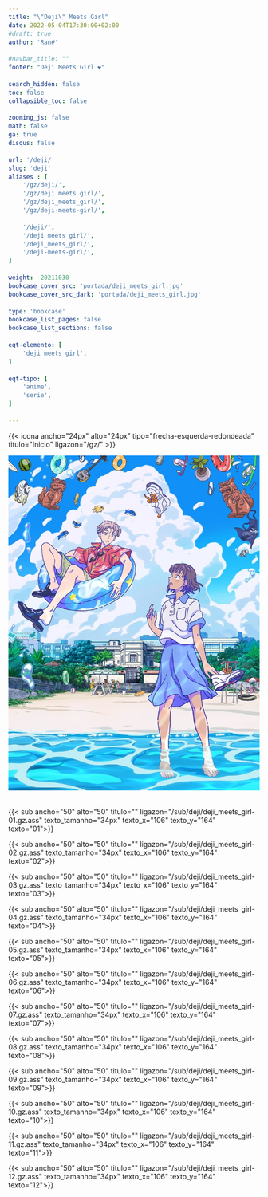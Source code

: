```yaml
---
title: "\"Deji\" Meets Girl"
date: 2022-05-04T17:30:00+02:00
#draft: true
author: 'Ran#'

#navbar_title: ""
footer: "Deji Meets Girl ❤️"

search_hidden: false
toc: false
collapsible_toc: false

zooming_js: false
math: false
ga: true
disqus: false

url: '/deji/'
slug: 'deji'
aliases : [
    '/gz/deji/',
    '/gz/deji meets girl/',
    '/gz/deji_meets_girl/',
    '/gz/deji-meets-girl/',

    '/deji/',
    '/deji meets girl/',
    '/deji_meets_girl/',
    '/deji-meets-girl/',
]

weight: -20211030
bookcase_cover_src: 'portada/deji_meets_girl.jpg'
bookcase_cover_src_dark: 'portada/deji_meets_girl.jpg'

type: 'bookcase'
bookcase_list_pages: false
bookcase_list_sections: false

eqt-elemento: [
    'deji meets girl',
]

eqt-tipo: [
    'anime',
    'serie',
]

---
```


{{< icona ancho="24px" alto="24px" tipo="frecha-esquerda-redondeada" titulo="Inicio" ligazon="/gz/" >}}

<div style="text-align: center">
    <img title="deji meets girl" alt="deji meets girl" src="/portada/deji_meets_girl.jpg">
</div>

<br>

{{< sub ancho="50" alto="50" titulo="" ligazon="/sub/deji/deji_meets_girl-01.gz.ass" texto_tamanho="34px" texto_x="106" texto_y="164" texto="01">}}

{{< sub ancho="50" alto="50" titulo="" ligazon="/sub/deji/deji_meets_girl-02.gz.ass" texto_tamanho="34px" texto_x="106" texto_y="164" texto="02">}}

{{< sub ancho="50" alto="50" titulo="" ligazon="/sub/deji/deji_meets_girl-03.gz.ass" texto_tamanho="34px" texto_x="106" texto_y="164" texto="03">}}

{{< sub ancho="50" alto="50" titulo="" ligazon="/sub/deji/deji_meets_girl-04.gz.ass" texto_tamanho="34px" texto_x="106" texto_y="164" texto="04">}}

{{< sub ancho="50" alto="50" titulo="" ligazon="/sub/deji/deji_meets_girl-05.gz.ass" texto_tamanho="34px" texto_x="106" texto_y="164" texto="05">}}

{{< sub ancho="50" alto="50" titulo="" ligazon="/sub/deji/deji_meets_girl-06.gz.ass" texto_tamanho="34px" texto_x="106" texto_y="164" texto="06">}}

{{< sub ancho="50" alto="50" titulo="" ligazon="/sub/deji/deji_meets_girl-07.gz.ass" texto_tamanho="34px" texto_x="106" texto_y="164" texto="07">}}

{{< sub ancho="50" alto="50" titulo="" ligazon="/sub/deji/deji_meets_girl-08.gz.ass" texto_tamanho="34px" texto_x="106" texto_y="164" texto="08">}}

{{< sub ancho="50" alto="50" titulo="" ligazon="/sub/deji/deji_meets_girl-09.gz.ass" texto_tamanho="34px" texto_x="106" texto_y="164" texto="09">}}

{{< sub ancho="50" alto="50" titulo="" ligazon="/sub/deji/deji_meets_girl-10.gz.ass" texto_tamanho="34px" texto_x="106" texto_y="164" texto="10">}}

{{< sub ancho="50" alto="50" titulo="" ligazon="/sub/deji/deji_meets_girl-11.gz.ass" texto_tamanho="34px" texto_x="106" texto_y="164" texto="11">}}

{{< sub ancho="50" alto="50" titulo="" ligazon="/sub/deji/deji_meets_girl-12.gz.ass" texto_tamanho="34px" texto_x="106" texto_y="164" texto="12">}}
